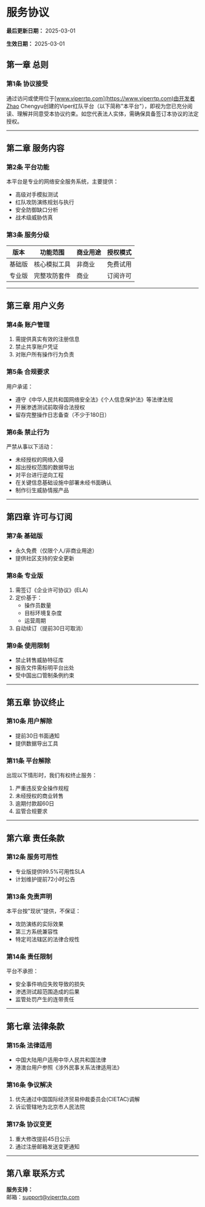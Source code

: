 # 服务协议

**最后更新日期：** 2025-03-01

**生效日期：** 2025-03-01

## 第一章 总则

### 第1条 协议接受

通过访问或使用位于[www.viperrtp.com](https://www.viperrtp.com)由开发者Zhao Chengyu创建的Viper红队平台（以下简称"本平台"），即视为您已充分阅读、理解并同意受本协议约束。如您代表法人实体，需确保具备签订本协议的法定授权。

---

## 第二章 服务内容

### 第2条 平台功能

本平台是专业的网络安全服务系统，主要提供：

- 高级对手模拟测试
- 红队攻防演练规划与执行
- 安全防御缺口分析
- 战术级威胁仿真

### 第3条 服务分级

| 版本  | 功能范围   | 商业用途 | 授权模式 |
|-----|--------|------|------|
| 基础版 | 核心模拟工具 | 非商业  | 免费试用 |
| 专业版 | 完整攻防套件 | 商业   | 订阅许可 |

---

## 第三章 用户义务

### 第4条 账户管理

1. 需提供真实有效的注册信息
2. 禁止共享账户凭证
3. 对账户所有操作行为负责

### 第5条 合规要求

用户承诺：

- 遵守《中华人民共和国网络安全法》《个人信息保护法》等法律法规
- 开展渗透测试前取得合法授权
- 留存完整操作日志备查（不少于180日）

### 第6条 禁止行为

严禁从事以下活动：
- 未经授权的网络入侵
- 超出授权范围的数据导出
- 对平台进行逆向工程
- 在关键信息基础设施中部署未经书面确认
- 制作衍生威胁情报产品

---

## 第四章 许可与订阅

### 第7条 基础版

- 永久免费（仅限个人/非商业用途）
- 提供社区支持的安全更新

### 第8条 专业版

1. 需签订《企业许可协议》(ELA)
2. 定价基于：
    - 操作员数量
    - 目标环境复杂度
    - 运营周期
3. 自动续订（提前30日可取消）

### 第9条 使用限制

- 禁止转售威胁特征库
- 报告文件需标明平台出处
- 受中国出口管制条例约束

---

## 第五章 协议终止

### 第10条 用户解除

- 提前30日书面通知
- 提供数据导出工具

### 第11条 平台解除

出现以下情形时，我们有权终止服务：

1. 严重违反安全操作规程
2. 未经授权的商业转售
3. 逾期付款超60日
4. 监管合规要求

---

## 第六章 责任条款

### 第12条 服务可用性

- 专业版提供99.5%可用性SLA
- 计划维护提前72小时公告

### 第13条 免责声明

本平台按"现状"提供，不保证：

- 攻防演练的实际效果
- 第三方系统兼容性
- 特定司法辖区的法律合规性

### 第14条 责任限制

平台不承担：

- 安全事件响应失败导致的损失
- 渗透测试超范围造成的后果
- 监管处罚产生的连带责任

---

## 第七章 法律条款

### 第15条 法律适用

- 中国大陆用户适用中华人民共和国法律
- 港澳台用户参照《涉外民事关系法律适用法》

### 第16条 争议解决

1. 优先通过中国国际经济贸易仲裁委员会(CIETAC)调解
2. 诉讼管辖地为北京市人民法院

### 第17条 协议变更

1. 重大修改提前45日公示
2. 通过注册邮箱发送变更通知

---

## 第八章 联系方式

**服务支持：**  
邮箱：[support@viperrtp.com](mailto:support@viperrtp.com)